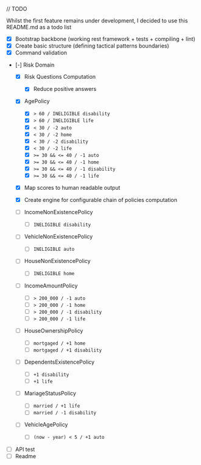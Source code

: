 // TODO

Whilst the first feature remains under development, I decided to use this README.md as a todo list

- [x] Bootstrap backbone (working rest framework + tests + compiling + lint)
- [x] Create basic structure (defining tactical patterns boundaries)
- [x] Command validation
- [-] Risk Domain

  - [x] Risk Questions Computation

    - [x] Reduce positive answers

  - [x] AgePolicy
    - [x] `> 60 / INELIGIBLE disability`
    - [x] `> 60 / INELIGIBLE life`
    - [x] `< 30 / -2 auto`
    - [x] `< 30 / -2 home`
    - [x] `< 30 / -2 disability`
    - [x] `< 30 / -2 life`
    - [x] `>= 30 && <= 40 / -1 auto`
    - [x] `>= 30 && <= 40 / -1 home`
    - [x] `>= 30 && <= 40 / -1 disability`
    - [x] `>= 30 && <= 40 / -1 life`
  - [x] Map scores to human readable output
  - [x] Create engine for configurable chain of policies computation

  - [ ] IncomeNonExistencePolicy
    - [ ] `INELIGIBLE disability`
  - [ ] VehicleNonExistencePolicy
    - [ ] `INELIGIBLE auto`
  - [ ] HouseNonExistencePolicy
    - [ ] `INELIGIBLE home`
  - [ ] IncomeAmountPolicy
    - [ ] `> 200_000 / -1 auto`
    - [ ] `> 200_000 / -1 home`
    - [ ] `> 200_000 / -1 disability`
    - [ ] `> 200_000 / -1 life`
  - [ ] HouseOwnershipPolicy
    - [ ] `mortgaged / +1 home`
    - [ ] `mortgaged / +1 disability`
  - [ ] DependentsExistencePolicy
    - [ ] `+1 disability`
    - [ ] `+1 life`
  - [ ] MariageStatusPolicy
    - [ ] `married / +1 life`
    - [ ] `married / -1 disability`
  - [ ] VehicleAgePolicy
    - [ ] `(now - year) < 5 / +1 auto`

- [ ] API test
- [ ] Readme
